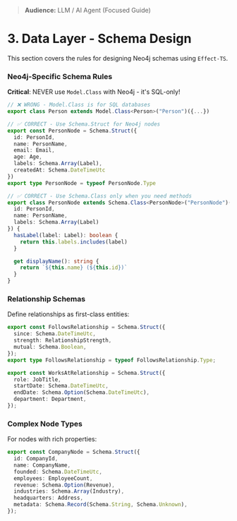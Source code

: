 > **Audience:** LLM / AI Agent (Focused Guide)

# 3. Data Layer - Schema Design

This section covers the rules for designing Neo4j schemas using `Effect-TS`.

### Neo4j-Specific Schema Rules

**Critical**: NEVER use `Model.Class` with Neo4j - it's SQL-only!

```typescript
// ❌ WRONG - Model.Class is for SQL databases
export class Person extends Model.Class<Person>("Person")({...})

// ✅ CORRECT - Use Schema.Struct for Neo4j nodes
export const PersonNode = Schema.Struct({
  id: PersonId,
  name: PersonName,
  email: Email,
  age: Age,
  labels: Schema.Array(Label),
  createdAt: Schema.DateTimeUtc
})
export type PersonNode = typeof PersonNode.Type

// ✅ CORRECT - Use Schema.Class only when you need methods
export class PersonNode extends Schema.Class<PersonNode>("PersonNode")({
  id: PersonId,
  name: PersonName,
  labels: Schema.Array(Label)
}) {
  hasLabel(label: Label): boolean {
    return this.labels.includes(label)
  }

  get displayName(): string {
    return `${this.name} (${this.id})`
  }
}
```

### Relationship Schemas

Define relationships as first-class entities:

```typescript
export const FollowsRelationship = Schema.Struct({
  since: Schema.DateTimeUtc,
  strength: RelationshipStrength,
  mutual: Schema.Boolean,
});
export type FollowsRelationship = typeof FollowsRelationship.Type;

export const WorksAtRelationship = Schema.Struct({
  role: JobTitle,
  startDate: Schema.DateTimeUtc,
  endDate: Schema.Option(Schema.DateTimeUtc),
  department: Department,
});
```

### Complex Node Types

For nodes with rich properties:

```typescript
export const CompanyNode = Schema.Struct({
  id: CompanyId,
  name: CompanyName,
  founded: Schema.DateTimeUtc,
  employees: EmployeeCount,
  revenue: Schema.Option(Revenue),
  industries: Schema.Array(Industry),
  headquarters: Address,
  metadata: Schema.Record(Schema.String, Schema.Unknown),
});
```
